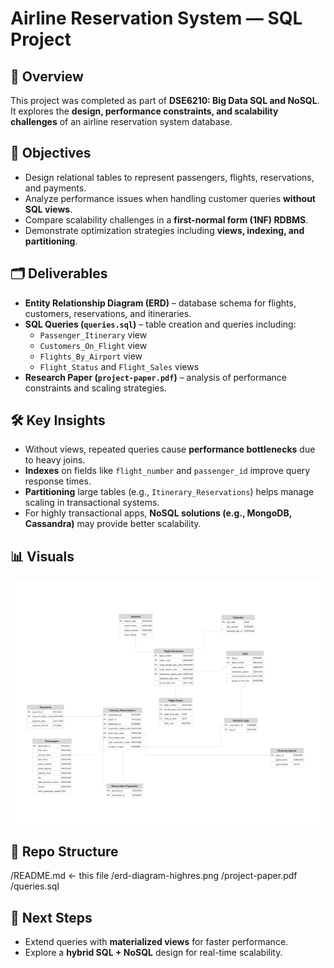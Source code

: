 # Airline Reservation System — SQL Project

## 📌 Overview
This project was completed as part of **DSE6210: Big Data SQL and NoSQL**.  
It explores the **design, performance constraints, and scalability challenges** of an airline reservation system database.

## 🎯 Objectives
- Design relational tables to represent passengers, flights, reservations, and payments.  
- Analyze performance issues when handling customer queries **without SQL views**.  
- Compare scalability challenges in a **first-normal form (1NF) RDBMS**.  
- Demonstrate optimization strategies including **views, indexing, and partitioning**.  

## 🗂️ Deliverables
- **Entity Relationship Diagram (ERD)** – database schema for flights, customers, reservations, and itineraries.  
- **SQL Queries (`queries.sql`)** – table creation and queries including:  
  - `Passenger_Itinerary` view  
  - `Customers_On_Flight` view  
  - `Flights_By_Airport` view  
  - `Flight_Status` and `Flight_Sales` views  
- **Research Paper (`project-paper.pdf`)** – analysis of performance constraints and scaling strategies.  

## 🛠️ Key Insights
- Without views, repeated queries cause **performance bottlenecks** due to heavy joins.  
- **Indexes** on fields like `flight_number` and `passenger_id` improve query response times.  
- **Partitioning** large tables (e.g., `Itinerary_Reservations`) helps manage scaling in transactional systems.  
- For highly transactional apps, **NoSQL solutions (e.g., MongoDB, Cassandra)** may provide better scalability.  

## 📊 Visuals
![ERD Diagram](erd-diagram-highres.png)

## 📂 Repo Structure
/README.md ← this file
/erd-diagram-highres.png
/project-paper.pdf
/queries.sql

## 🔮 Next Steps
- Extend queries with **materialized views** for faster performance.  
- Explore a **hybrid SQL + NoSQL** design for real-time scalability.  
